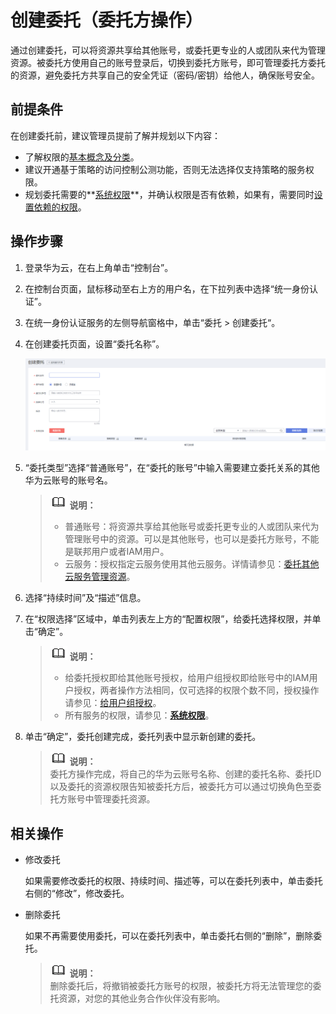 # 创建委托（委托方操作）<a name="zh-cn_topic_0046613147"></a>

通过创建委托，可以将资源共享给其他账号，或委托更专业的人或团队来代为管理资源。被委托方使用自己的账号登录后，切换到委托方账号，即可管理委托方委托的资源，避免委托方共享自己的安全凭证（密码/密钥）给他人，确保账号安全。

## 前提条件<a name="section8461153510110"></a>

在创建委托前，建议管理员提前了解并规划以下内容：

-   了解权限的[基本概念及分类](权限基本概念.md)。
-   建议开通基于策略的访问控制公测功能，否则无法选择仅支持策略的服务权限。
-   规划委托需要的**[系统权限](https://support.huaweicloud.com/usermanual-permissions/zh-cn_topic_0063498930.html)**，并确认权限是否有依赖，如果有，需要同时[设置依赖的权限](依赖角色的授权方法.md)。

## 操作步骤<a name="section2672115"></a>

1.  登录华为云，在右上角单击“控制台”。
2.  在控制台页面，鼠标移动至右上方的用户名，在下拉列表中选择“统一身份认证”。
3.  在统一身份认证服务的左侧导航窗格中，单击“委托 \> 创建委托“。
4.  在创建委托页面，设置“委托名称”。

    ![](figures/zh-cn_image_0219875284.png)

5.  “委托类型”选择“普通账号”，在“委托的账号”中输入需要建立委托关系的其他华为云账号的账号名。

    >![](public_sys-resources/icon-note.gif) **说明：**   
    >-   普通账号：将资源共享给其他账号或委托更专业的人或团队来代为管理账号中的资源。可以是其他账号，也可以是委托方账号，不能是联邦用户或者IAM用户。  
    >-   云服务：授权指定云服务使用其他云服务。详情请参见：[委托其他云服务管理资源](委托其他云服务管理资源.md)。  

6.  选择“持续时间”及“描述”信息。
7.  在“权限选择”区域中，单击列表左上方的“配置权限”，给委托选择权限，并单击“确定”。

    >![](public_sys-resources/icon-note.gif) **说明：**   
    >-   给委托授权即给其他账号授权，给用户组授权即给账号中的IAM用户授权，两者操作方法相同，仅可选择的权限个数不同，授权操作请参见：[给用户组授权](创建用户组并授权.md#section12561378357)。  
    >-   所有服务的权限，请参见：**[系统权限](https://support.huaweicloud.com/usermanual-permissions/zh-cn_topic_0063498930.html)**。  

8.  单击“确定”，委托创建完成，委托列表中显示新创建的委托。

    >![](public_sys-resources/icon-note.gif) **说明：**   
    >委托方操作完成，将自己的华为云账号名称、创建的委托名称、委托ID以及委托的资源权限告知被委托方后，被委托方可以通过切换角色至委托方账号中管理委托资源。  


## 相关操作<a name="section54138067163127"></a>

-   修改委托

    如果需要修改委托的权限、持续时间、描述等，可以在委托列表中，单击委托右侧的“修改”，修改委托。

-   删除委托

    如果不再需要使用委托，可以在委托列表中，单击委托右侧的“删除”，删除委托。

    >![](public_sys-resources/icon-note.gif) **说明：**   
    >删除委托后，将撤销被委托方账号的权限，被委托方将无法管理您的委托资源，对您的其他业务合作伙伴没有影响。  


